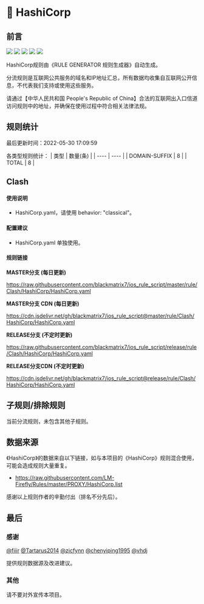 # 🧸 HashiCorp

## 前言

![](https://shields.io/badge/-移除重复规则-ff69b4) ![](https://shields.io/badge/-DOMAIN与DOMAIN--SUFFIX合并-green) ![](https://shields.io/badge/-DOMAIN--SUFFIX间合并-critical) ![](https://shields.io/badge/-DOMAIN--SUFFIX与DOMAIN--KEYWORD合并-blue) ![](https://shields.io/badge/-IP--CIDR(6)合并-blueviolet) 

HashiCorp规则由《RULE GENERATOR 规则生成器》自动生成。

分流规则是互联网公共服务的域名和IP地址汇总，所有数据均收集自互联网公开信息，不代表我们支持或使用这些服务。

请通过【中华人民共和国 People's Republic of China】合法的互联网出入口信道访问规则中的地址，并确保在使用过程中符合相关法律法规。

## 规则统计

最后更新时间：2022-05-30 17:09:59

各类型规则统计：
| 类型 | 数量(条)  | 
| ---- | ----  |
| DOMAIN-SUFFIX | 8  | 
| TOTAL | 8  | 


## Clash 

#### 使用说明
- HashiCorp.yaml，请使用 behavior: "classical"。

#### 配置建议
- HashiCorp.yaml 单独使用。

#### 规则链接
**MASTER分支 (每日更新)**

https://raw.githubusercontent.com/blackmatrix7/ios_rule_script/master/rule/Clash/HashiCorp/HashiCorp.yaml

**MASTER分支 CDN (每日更新)**

https://cdn.jsdelivr.net/gh/blackmatrix7/ios_rule_script@master/rule/Clash/HashiCorp/HashiCorp.yaml

**RELEASE分支 (不定时更新)**

https://raw.githubusercontent.com/blackmatrix7/ios_rule_script/release/rule/Clash/HashiCorp/HashiCorp.yaml

**RELEASE分支CDN (不定时更新)**

https://cdn.jsdelivr.net/gh/blackmatrix7/ios_rule_script@release/rule/Clash/HashiCorp/HashiCorp.yaml

## 子规则/排除规则


当前分流规则，未包含其他子规则。

## 数据来源

《HashiCorp》的数据来自以下链接，如与本项目的《HashiCorp》规则混合使用，可能会造成规则大量重复。

- https://raw.githubusercontent.com/LM-Firefly/Rules/master/PROXY/HashiCorp.list


感谢以上规则作者的辛勤付出（排名不分先后）。

## 最后

### 感谢

[@fiiir](https://github.com/fiiir) [@Tartarus2014](https://github.com/Tartarus2014) [@zjcfynn](https://github.com/zjcfynn) [@chenyiping1995](https://github.com/chenyiping1995) [@vhdj](https://github.com/vhdj)

提供规则数据源及改进建议。

### 其他

请不要对外宣传本项目。